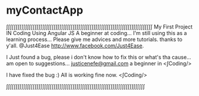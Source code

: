 # myContactApp
∫∫∫∫∫∫∫∫∫∫∫∫∫∫∫∫∫∫∫∫∫∫∫∫∫∫∫∫∫∫∫∫∫∫∫∫∫∫∫∫∫∫∫∫∫∫∫∫∫∫∫∫∫∫∫∫∫∫∫∫∫∫∫∫∫∫∫∫∫∫∫∫∫∫∫∫∫
My First Project IN Coding Using Angular JS
A beginner at coding...
I'm still using this as a learning process... Please give me advices and more tutorials.
thanks to y'all. 
@Just4Ease
http://www.facebook.com/Just4Ease.




I Just found a bug, please i don't know how to fix this or what's tha cause... am open to suggestions...
justicenefe@gmail.com
a beginner in <∫Coding/>



I have fixed the bug :)
All is working fine now.
<∫Coding/>

∫∫∫∫∫∫∫∫∫∫∫∫∫∫∫∫∫∫∫∫∫∫∫∫∫∫∫∫∫∫∫∫∫∫∫∫∫∫∫∫∫∫∫∫∫∫∫∫∫∫∫∫∫∫∫∫∫∫∫∫∫∫∫∫∫∫∫∫∫∫∫∫∫
